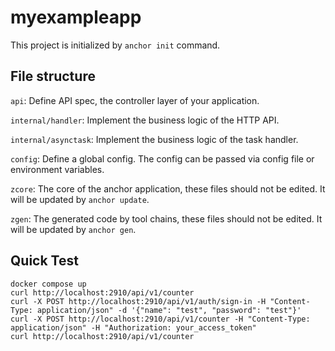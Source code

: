 # myexampleapp 

This project is initialized by `anchor init` command.

## File structure

`api`: Define API spec, the controller layer of your application.

`internal/handler`: Implement the business logic of the HTTP API.

`internal/asynctask`: Implement the business logic of the task handler.

`config`: Define a global config. The config can be passed via config file or environment variables.

`zcore`: The core of the anchor application, these files should not be edited. It will be updated by `anchor update`.

`zgen`: The generated code by tool chains, these files should not be edited. It will be updated by `anchor gen`.

## Quick Test
```
docker compose up 
curl http://localhost:2910/api/v1/counter
curl -X POST http://localhost:2910/api/v1/auth/sign-in -H "Content-Type: application/json" -d '{"name": "test", "password": "test"}'
curl -X POST http://localhost:2910/api/v1/counter -H "Content-Type: application/json" -H "Authorization: your_access_token"
curl http://localhost:2910/api/v1/counter
```
